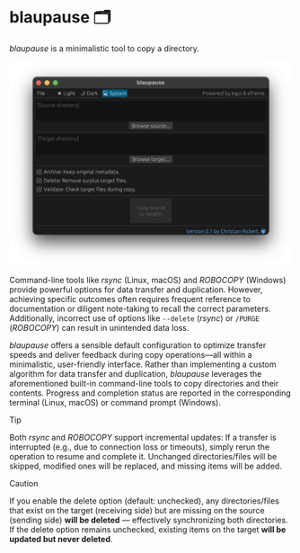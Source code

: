 # blaupause 🗂️

_blaupause_ is a minimalistic tool to copy a directory.

<img src="./assets/gui.png" alt="GUI with macOS" width="566">  

Command-line tools like _rsync_ (Linux, macOS) and _ROBOCOPY_ (Windows) provide powerful options for data transfer and duplication. However, achieving specific outcomes often requires frequent reference to documentation or diligent note-taking to recall the correct parameters. Additionally, incorrect use of options like `--delete` (_rsync_) or `/PURGE` (_ROBOCOPY_) can result in unintended data loss.

_blaupause_ offers a sensible default configuration to optimize transfer speeds and deliver feedback during copy operations—all within a minimalistic, user-friendly interface. Rather than implementing a custom algorithm for data transfer and duplication, _blaupause_ leverages the aforementioned built-in command-line tools to copy directories and their contents. Progress and completion status are reported in the corresponding terminal (Linux, macOS) or command prompt (Windows).

>[!TIP]
Both _rsync_ and _ROBOCOPY_ support incremental updates: If a transfer is interrupted (e.g., due to connection loss or timeouts), simply rerun the operation to resume and complete it. Unchanged directories/files will be skipped, modified ones will be replaced, and missing items will be added.

>[!CAUTION]
If you enable the delete option (default: unchecked), any directories/files that exist on the target (receiving side) but are missing on the source (sending side) **will be deleted** — effectively synchronizing both directories. If the delete option remains unchecked, existing items on the target **will be updated but never deleted**.
